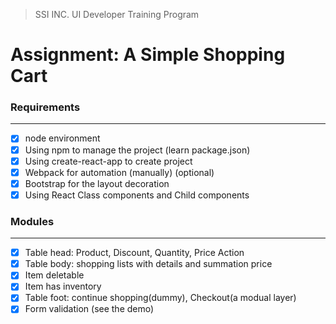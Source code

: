 > SSI INC. UI Developer Training Program
# Assignment: A Simple Shopping Cart


### Requirements
---

- [x] node environment
- [x] Using npm to manage the project (learn package.json)
- [x] Using create-react-app to create project
- [x] Webpack for automation (manually) (optional)
- [x] Bootstrap for the layout decoration
- [x] Using React Class components and Child components

### Modules
---

- [x] Table head: Product,	Discount,	Quantity,	Price	Action
- [x] Table body: shopping lists with details and summation price
- [x] Item deletable
- [x] Item has inventory
- [x] Table foot: continue shopping(dummy), Checkout(a modual layer)
- [x] Form validation (see the demo)
